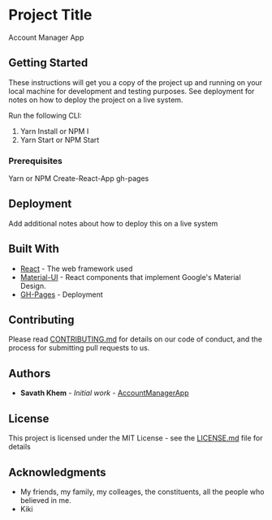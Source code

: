 # Project Title

Account Manager App  

## Getting Started

These instructions will get you a copy of the project up and running on your local machine for development and testing purposes. See deployment for notes on how to deploy the project on a live system.

Run the following CLI:
1. Yarn Install or NPM I
2. Yarn Start or NPM Start

### Prerequisites

Yarn or NPM
Create-React-App
gh-pages


## Deployment

Add additional notes about how to deploy this on a live system

## Built With

* [React](https://github.com/facebook/create-react-app) - The web framework used
* [Material-UI](https://github.com/mui-org/material-ui) - React components that implement Google's Material Design.
* [GH-Pages](https://pages.github.com/) - Deployment

## Contributing

Please read [CONTRIBUTING.md](https://gist.github.com/savathkhem/f32a2e7a5d595c370cd3c7c2d9956576) for details on our code of conduct, and the process for submitting pull requests to us.

## Authors

* **Savath Khem** - *Initial work* - [AccountManagerApp](https://github.com/savathkhem/AccountManagerApp)

## License

This project is licensed under the MIT License - see the [LICENSE.md](LICENSE.md) file for details

## Acknowledgments

* My friends, my family, my colleages, the constituents, all the people who believed in me.  
* Kiki
